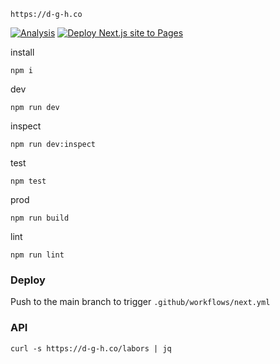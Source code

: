 `https://d-g-h.co`

[![Analysis](https://github.com/d-g-h/d-g-h.github.com/actions/workflows/analysis.yml/badge.svg)](https://github.com/d-g-h/d-g-h.github.com/actions/workflows/analysis.yml)
[![Deploy Next.js site to Pages](https://github.com/d-g-h/d-g-h.github.com/actions/workflows/next.yml/badge.svg)](https://github.com/d-g-h/d-g-h.github.com/actions/workflows/next.yml)

install
```
npm i
```

dev
```
npm run dev
```

inspect
```
npm run dev:inspect
```


test
```
npm test
```

prod
```
npm run build
```

lint
```
npm run lint
```

### Deploy
Push to the main branch to trigger `.github/workflows/next.yml`


### API

`curl -s https://d-g-h.co/labors | jq`
